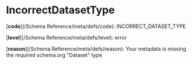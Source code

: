 # IncorrectDatasetType

[**code**](/Schema Reference/meta/defs/code): INCORRECT_DATASET_TYPE

[**level**](/Schema Reference/meta/defs/level): error

[**reason**](/Schema Reference/meta/defs/reason): Your metadata is missing the required schema.org "Dataset" type